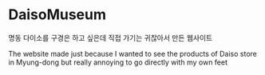 # DaisoMuseum
명동 다이소를 구경은 하고 싶은데 직접 가기는 귀찮아서 만든 웹사이트

The website made just because I wanted to see the products of Daiso store in Myung-dong but really annoying to go directly with my own feet
